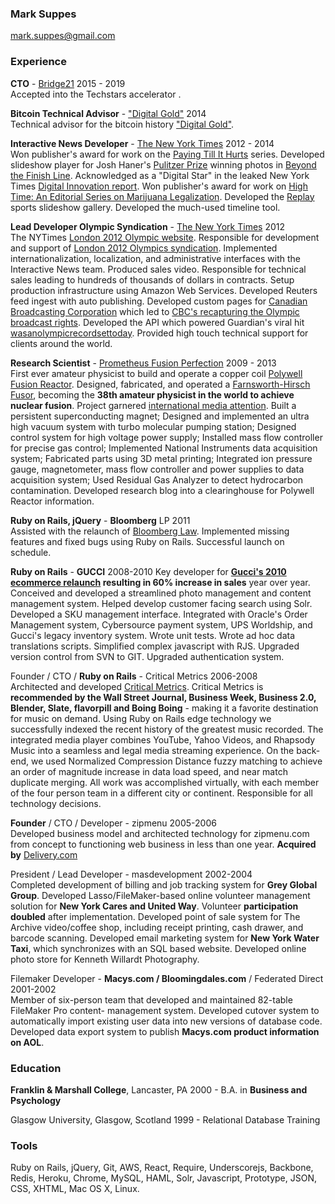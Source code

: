### Mark Suppes  
<mark.suppes@gmail.com>


### Experience

**CTO** - [Bridge21](https://www.bridge21inc.com/) 2015 - 2019  
Accepted into the Techstars accelerator . 

**Bitcoin Technical Advisor** - ["Digital Gold"](http://www.harpercollins.com/9780062362490/digital-gold) 2014  
Technical advisor for the bitcoin history ["Digital Gold"](http://www.harpercollins.com/9780062362490/digital-gold).

**Interactive News Developer** - [The New York Times](http://www.nytimes.com/) 2012 - 2014  
Won publisher's award for work on the [Paying Till It Hurts](http://www.nytimes.com/interactive/2014/health/paying-till-it-hurts.html) series. Developed slideshow player for Josh Haner's [Pulitzer Prize](http://www.pulitzer.org/works/2014-Feature-Photography) winning photos in [Beyond the Finish Line](http://www.nytimes.com/2013/07/08/sports/beyond-the-finish-line.html). Acknowledged as a "Digital Star" in the leaked New York Times [Digital Innovation report](http://mashable.com/2014/05/16/full-new-york-times-innovation-report/). Won publisher's award for work on [High Time: An Editorial Series on Marijuana Legalization](http://www.nytimes.com/interactive/2014/07/27/opinion/sunday/high-time-marijuana-legalization.html). Developed the [Replay](http://www.nytimes.com/interactive/2014/sports/replay.html) sports slideshow gallery. Developed the much-used timeline tool.


**Lead Developer Olympic Syndication** - [The New York Times](http://www.nytimes.com/) 2012   
The NYTimes [London 2012 Olympic website](http://london2012.nytimes.com/). Responsible for development and support of [London 2012 Olympics syndication](http://www.poynter.org/latest-news/top-stories/184315/new-york-times-news-apps-team-ventures-into-product-development-with-olympics-syndication/). Implemented internationalization, localization, and administrative interfaces with the Interactive News team. Produced sales video. Responsible for technical sales leading to hundreds of thousands of dollars in contracts. Setup production infrastructure using Amazon Web Services. Developed Reuters feed ingest with auto publishing. Developed custom pages for [Canadian Broadcasting Corporation](http://www.cbc.ca/olympics/) which led to [CBC's recapturing the Olympic broadcast rights](http://www.cbc.ca/news/canada/story/2012/08/01/cbc-olympics-rights.html). Developed the API which powered Guardian's viral hit [wasanolympicrecordsettoday](http://wasanolympicrecordsettoday.com/#record/august/12). Provided high touch technical support for clients around the world.


**Research Scientist** - [Prometheus Fusion Perfection](http://prometheusfusionperfection.com/) 2009 - 2013  
First ever amateur physicist to build and operate a copper coil [Polywell Fusion Reactor](http://en.wikipedia.org/wiki/Polywell). Designed, fabricated, and operated a [Farnsworth-Hirsch Fusor](http://en.wikipedia.org/wiki/Fusor), becoming the **38th amateur physicist in the world to achieve nuclear fusion**. Project garnered [international media attention](http://www.bbc.co.uk/news/10385853). Built a persistent superconducting magnet; Designed and implemented an ultra high vacuum system with turbo molecular pumping station; Designed control system for high voltage power supply; Installed mass flow controller for precise gas control; Implemented National Instruments data acquisition system; Fabricated parts using 3D metal printing; Integrated ion pressure gauge, magnetometer, mass flow controller and power supplies to data acquisition system; Used Residual Gas Analyzer to detect hydrocarbon contamination. Developed research blog into a clearinghouse for Polywell Reactor information.


**Ruby on Rails, jQuery**  - **Bloomberg** LP  2011  
Assisted with the relaunch of [Bloomberg Law](https://www.bloomberglaw.com/). Implemented missing features and fixed bugs using Ruby on Rails. Successful launch on schedule.

**Ruby on Rails**  - **GUCCI**  2008-2010
Key developer for **[Gucci's 2010 ecommerce relaunch](http://www.gucci.com/us/home) resulting in 60% increase in sales** year over year. Conceived and developed a streamlined photo management and content management system. Helped develop customer facing search using Solr. Developed a SKU management interface. Integrated with Oracle's Order Management system, Cybersource payment system, UPS Worldship, and Gucci's legacy inventory system. Wrote unit tests. Wrote ad hoc data translations scripts. Simplified complex javascript with RJS. Upgraded version control from SVN to GIT. Upgraded authentication system.

Founder / CTO / **Ruby on Rails**   - Critical Metrics 2006-2008  
Architected and developed [Critical Metrics](http://en.wikipedia.org/wiki/Critical_Metrics). Critical Metrics is **recommended by the Wall Street Journal, Business Week, Business 2.0, Blender, Slate, flavorpill and Boing Boing** - making it a favorite destination for music on demand. Using Ruby on Rails edge technology we successfully indexed the recent history of the greatest music recorded. The integrated media player combines YouTube, Yahoo Videos, and Rhapsody Music into a seamless and legal media streaming experience. On the back-end, we used Normalized Compression Distance fuzzy matching to achieve an order of magnitude increase in data load speed, and near match duplicate merging. All work was accomplished virtually, with each member of the four person team in a different city or continent.  Responsible for all technology decisions.  

**Founder** / CTO / Developer -  zipmenu 2005-2006  
Developed business model and architected technology for zipmenu.com from concept to functioning web business in less than one year. **Acquired by** [Delivery.com](https://www.delivery.com/index.php)

President / Lead Developer - masdevelopment 2002-2004  
Completed development of billing and job tracking system for **Grey Global Group**. Developed Lasso/FileMaker-based online volunteer management solution for **New York Cares and United Way**. Volunteer **participation doubled** after implementation. Developed point of sale system for The Archive video/coffee shop, including receipt printing, cash drawer, and barcode scanning. Developed email marketing system for **New York Water Taxi**, which synchronizes with an SQL based website. Developed online photo store for Kenneth Willardt Photography. 

Filemaker Developer -  **Macys.com / Bloomingdales.com** / Federated Direct 2001-2002  
Member of six-person team that developed and maintained 82-table FileMaker Pro content- management system. Developed cutover system to automatically import existing user data into new versions of database code. Developed data export system to publish **Macys.com product information on AOL**. 

### Education    
**Franklin & Marshall College**, Lancaster, PA  2000 - B.A. in **Business and Psychology** 

Glasgow University, Glasgow, Scotland 1999 - Relational Database Training

### Tools     
Ruby on Rails, jQuery, Git, AWS, React, Require, Underscorejs, Backbone, Redis, Heroku, Chrome, MySQL, HAML, Solr, Javascript, Prototype, JSON, CSS, XHTML, Mac OS X, Linux.

	
